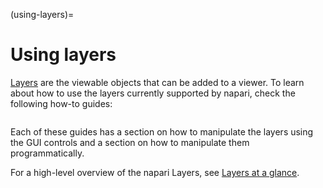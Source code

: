 (using-layers)=
# Using layers

[Layers](napari.layers) are the viewable objects that can be added to a viewer.
To learn about how to use the layers currently supported by napari, check the
following how-to guides:

```{tableofcontents}
```

Each of these guides has a section on how to manipulate the layers using the GUI
controls and a section on how to manipulate them programmatically.

For a high-level overview of the napari Layers, see
[Layers at a glance](layers-glances).